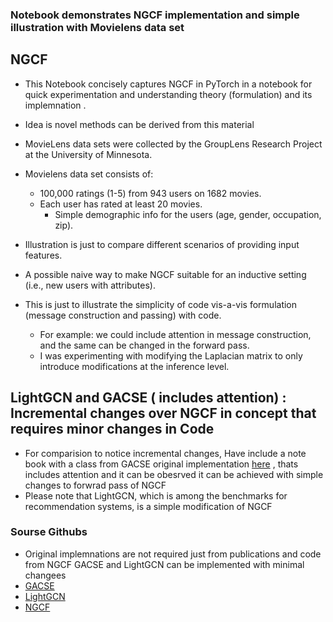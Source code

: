### Notebook demonstrates NGCF implementation and simple illustration with Movielens data set
## NGCF
- This Notebook concisely captures NGCF in PyTorch in a notebook for quick experimentation and understanding theory (formulation) and its implemnation .
- Idea is novel methods can be derived from this material
- MovieLens data sets were collected by the GroupLens Research Project at the University of Minnesota.

- Movielens data set consists of:
	- 100,000 ratings (1-5) from 943 users on 1682 movies.
	- Each user has rated at least 20 movies.
        - Simple demographic info for the users (age, gender, occupation, zip).

- Illustration is just to compare different scenarios of providing input features.
- A possible naive way to make NGCF suitable for an inductive setting (i.e., new users with attributes).
- This is just to illustrate the simplicity of code vis-a-vis formulation (message construction and passing) with code.
  - For example: we could include attention in message construction, and the same can be changed in the forward pass.
  - I was experimenting with modifying the Laplacian matrix to only introduce modifications at the inference level.

## LightGCN and GACSE ( includes attention) : Incremental changes over  NGCF in concept that requires minor changes in Code 
- For comparision to notice incremental changes, Have include a note book with a class from GACSE original implementation [here](https://github.com/AnonymousResearchLab/BipartiteGraphModel/blob/master/BipartiteGraphModels/GACSE.py) , thats includes attention and it can be obesrved it can be achieved with simple changes to forwrad  pass of NGCF
- Please note that LightGCN, which is among the benchmarks for recommendation systems, is a simple modification of NGCF

### Sourse Githubs
- Original implemnations are not required just from publications and code from NGCF  GACSE and  LightGCN can be implemented with minimal changees
- [GACSE](https://github.com/AnonymousResearchLab/BipartiteGraphModel/blob/master/BipartiteGraphModels/GACSE.py)
- [LightGCN](https://arxiv.org/abs/2002.02126)
- [NGCF](https://github.com/huangtinglin/NGCF-PyTorch)


    


